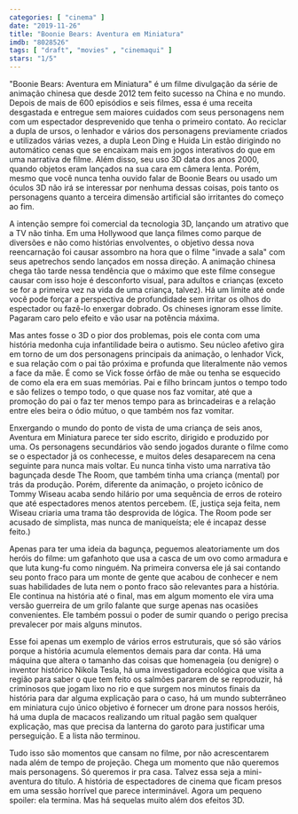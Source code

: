 ```yaml
---
categories: [ "cinema" ]
date: "2019-11-26"
title: "Boonie Bears: Aventura em Miniatura"
imdb: "8028526"
tags: [ "draft", "movies" , "cinemaqui" ]
stars: "1/5"
---
```

"Boonie Bears: Aventura em Miniatura" é um filme divulgação da série de animação chinesa que desde 2012 tem feito sucesso na China e no mundo. Depois de mais de 600 episódios e seis filmes, essa é uma receita desgastada e entregue sem maiores cuidados com seus personagens nem com um espectador desprevenido que tenha o primeiro contato. Ao reciclar a dupla de ursos, o lenhador e vários dos personagens previamente criados e utilizados várias vezes, a dupla Leon Ding e Huida Lin estão dirigindo no automático cenas que se encaixam mais em jogos interativos do que em uma narrativa de filme. Além disso, seu uso 3D data dos anos 2000, quando objetos eram lançados na sua cara em câmera lenta. Porém, mesmo que você nunca tenha ouvido falar de Boonie Bears ou usado um óculos 3D não irá se interessar por nenhuma dessas coisas, pois tanto os personagens quanto a terceira dimensão artificial são irritantes do começo ao fim.

A intenção sempre foi comercial da tecnologia 3D, lançando um atrativo que a TV não tinha. Em uma Hollywood que lança filmes como parque de diversões e não como histórias envolventes, o objetivo dessa nova reencarnação foi causar assombro na hora que o filme "invade a sala" com seus apetrechos sendo lançados em nossa direção. A animação chinesa chega tão tarde nessa tendência que o máximo que este filme consegue causar com isso hoje é desconforto visual, para adultos e crianças (exceto se for a primeira vez na vida de uma criança, talvez). Há um limite até onde você pode forçar a perspectiva de profundidade sem irritar os olhos do espectador ou fazê-lo enxergar dobrado. Os chineses ignoram esse limite. Pagaram caro pelo efeito e vão usar na potência máxima.

Mas antes fosse o 3D o pior dos problemas, pois ele conta com uma história medonha cuja infantilidade beira o autismo. Seu núcleo afetivo gira em torno de um dos personagens principais da animação, o lenhador Vick, e sua relação com o pai tão próxima e profunda que literalmente não vemos a face da mãe. É como se Vick fosse órfão de mãe ou tenha se esquecido de como ela era em suas memórias. Pai e filho brincam juntos o tempo todo e são felizes o tempo todo, o que quase nos faz vomitar, até que a promoção do pai o faz ter menos tempo para as brincadeiras e a relação entre eles beira o ódio mútuo, o que também nos faz vomitar.

Enxergando o mundo do ponto de vista de uma criança de seis anos, Aventura em Miniatura parece ter sido escrito, dirigido e produzido por uma. Os personagens secundários vão sendo jogados durante o filme como se o espectador já os conhecesse, e muitos deles desaparecem na cena seguinte para nunca mais voltar. Eu nunca tinha visto uma narrativa tão bagunçada desde The Room, que também tinha uma criança (mental) por trás da produção. Porém, diferente da animação, o projeto icônico de Tommy Wiseau acaba sendo hilário por uma sequência de erros de roteiro que até espectadores menos atentos percebem. (E, justiça seja feita, nem Wiseau criaria uma trama tão desprovida de lógica. The Room pode ser acusado de simplista, mas nunca de maniqueísta; ele é incapaz desse feito.)

Apenas para ter uma ideia da bagunça, peguemos aleatoriamente um dos heróis do filme: um gafanhoto que usa a casca de um ovo como armadura e que luta kung-fu como ninguém. Na primeira conversa ele já sai contando seu ponto fraco para um monte de gente que acabou de conhecer e nem suas habilidades de luta nem o ponto fraco são relevantes para a história. Ele continua na história até o final, mas em algum momento ele vira uma versão guerreira de um grilo falante que surge apenas nas ocasiões convenientes. Ele também possui o poder de sumir quando o perigo precisa prevalecer por mais alguns minutos.

Esse foi apenas um exemplo de vários erros estruturais, que só são vários porque a história acumula elementos demais para dar conta. Há uma máquina que altera o tamanho das coisas que homenageia (ou denigre) o inventor histórico Nikola Tesla, há uma investigadora ecológica que visita a região para saber o que tem feito os salmões pararem de se reproduzir, há criminosos que jogam lixo no rio e que surgem nos minutos finais da história para dar alguma explicação para o caso, há um mundo subterrâneo em miniatura cujo único objetivo é fornecer um drone para nossos heróis, há uma dupla de macacos realizando um ritual pagão sem qualquer explicação, mas que precisa da lanterna do garoto para justificar uma perseguição. E a lista não terminou.

Tudo isso são momentos que cansam no filme, por não acrescentarem nada além de tempo de projeção. Chega um momento que não queremos mais personagens. Só queremos ir pra casa. Talvez essa seja a mini-aventura do título. A história de espectadores de cinema que ficam presos em uma sessão horrível que parece interminável. Agora um pequeno spoiler: ela termina. Mas há sequelas muito além dos efeitos 3D.
